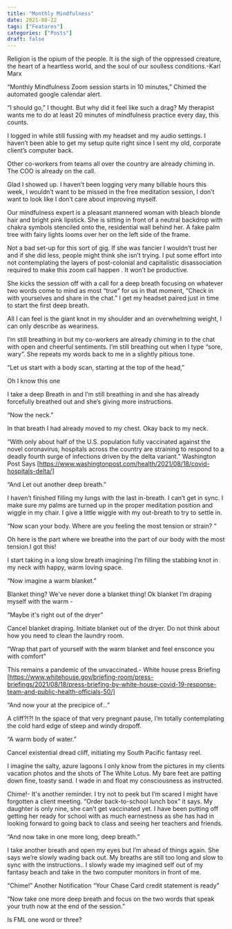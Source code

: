 ```yaml
---
title: "Monthly Mindfulness"
date: 2021-08-22
tags: ["Features"]
categories: ["Posts"]
draft: false
---
```


Religion is the opium of the people. It is the sigh of the oppressed creature, the heart of a heartless world, and the soul of our soulless conditions.-Karl Marx



“Monthly Mindfulness Zoom session starts in 10 minutes,” Chimed the automated google calendar alert. 

“I should go,” I thought. But why did it feel like such a drag?
My therapist wants me to do at least 20 minutes of mindfulness practice every day, this counts.

I logged in while still fussing with my headset and my audio settings. I haven’t been able to get my setup quite right since I sent my old, corporate client’s  computer back. 

Other co-workers from teams all over the country are already chiming in. The COO is already on the call. 

Glad I showed up. I haven’t been logging very many billable hours this week, I wouldn’t want to be missed in the free meditation session, I don’t want to look like I don’t care about improving myself. 

Our mindfulness expert is a pleasant mannered woman with bleach blonde hair and bright pink lipstick.  She is sitting in front of a neutral backdrop with chakra symbols stenciled onto the,  residential wall behind her. 
A fake palm tree with fairy lights looms over her on the left side of the frame. 

Not a bad set-up for this sort of gig. If she was fancier I wouldn’t trust her and if she did less, people might think she isn’t trying.  I put some effort into not contemplating the layers of post-colonial and capitalistic disassociation required to make this zoom call happen . It won’t be productive. 

She kicks the session off with a call for a deep breath focusing on whatever two words come to mind as most “true” for us in that moment, “Check in with yourselves and share in the chat.” I get my headset paired just in time to start the first deep breath.

All I can feel is the giant knot in my shoulder and an overwhelming weight, I can only describe as weariness. 

I’m still breathing in but my co-workers are already chiming in to the chat with open and cheerful sentiments.  I’m still breathing out when I type “sore, wary”. She repeats my words back to me in a slightly pitious tone. 

“Let us start with a body scan, starting at the top of the head,”

Oh I know this one 

I take a deep Breath in and I’m still breathing in and she has already forcefully breathed out and she’s giving more instructions.

“Now the neck.” 

In that breath I  had already moved to my chest. Okay back to my neck.

“With only about half of the U.S. population fully vaccinated against the novel coronavirus, hospitals across the country are straining to respond to a deadly fourth surge of infections driven by the delta variant.” Washington Post Says [https://www.washingtonpost.com/health/2021/08/18/covid-hospitals-delta/] 

“And Let out another deep breath.”

I haven’t finished filling my lungs with the last in-breath.  I can’t get in sync. I make sure my palms are turned up in the proper meditation position and wiggle in my chair. I give a little wiggle with my out-breath to try to settle in. 

“Now scan your body. Where are you feeling the most tension or strain? “

Oh here is the part where we breathe into the part of our body with the most tension.I got this!

I start taking in a long slow breath imagining I’m filling the stabbing knot in my neck with happy, warm loving  space. 

“Now imagine a warm blanket.”

Blanket thing? We've never done a blanket thing! Ok blanket I’m draping myself with the warm -

“Maybe it's right out of the dryer”

Cancel blanket draping. Initiate blanket out of the dryer. Do not think about how you need to clean the laundry room. 

“Wrap that part of yourself with the warm blanket and feel ensconce you with comfort”

This remains a pandemic of the unvaccinated.-  White house press Briefing  [https://www.whitehouse.gov/briefing-room/press-briefings/2021/08/18/press-briefing-by-white-house-covid-19-response-team-and-public-health-officials-50/]

“And now your at the precipice of...”

A cliff?!?!
In the space of that very pregnant pause, I’m totally contemplating the cold hard edge of  steep and windy dropoff. 

“A warm body of water.”

Cancel existential dread cliff, initiating  my  South Pacific fantasy reel. 

I imagine the salty, azure lagoons I only know from the pictures in my clients vacation photos and the shots of The White Lotus. My bare feet are patting down fine, toasty sand. I wade in and float my consciousness as instructed. 

Chime!- It's another reminder. I try not to peek but I’m scared I might have forgotten a client meeting.  “Order back-to-school lunch box” it says.  My daughter is only nine, she can’t get vaccinated yet.  I have been putting off getting her ready for school with as much earnestness as she has had in looking forward to going back to class and seeing her teachers and friends.

“And now take in one more long, deep breath.”

I take another breath and open my eyes but I’m ahead of things again. She says we’re slowly wading back out.  My breaths are still too long and slow to sync with the instructions.. I slowly wade my imagined self out of my fantasy beach and take in the two computer monitors in front of me. 

“Chime!” Another Notification “Your Chase Card credit statement is ready”

“Now take one more deep breath and focus on the two words that speak your truth now at the end of the session.”


Is FML one word or three? 










